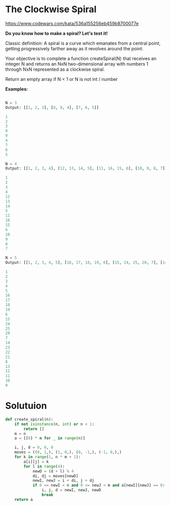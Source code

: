 # The Clockwise Spiral

https://www.codewars.com/kata/536a155256eb459b8700077e

**Do you know how to make a spiral? Let's test it!**

Classic definition: A spiral is a curve which emanates from a central point, getting progressively farther away as it
revolves around the point.

Your objective is to complete a function createSpiral(N) that receives an integer N and returns an NxN two-dimensional
array with numbers 1 through NxN represented as a clockwise spiral.

Return an empty array if N < 1 or N is not int / number

**Examples:**

```python

N = 3
Output: [[1, 2, 3], [8, 9, 4], [7, 6, 5]]

1
2
3
8
9
4
7
6
5    
```

```python
N = 4
Output: [[1, 2, 3, 4], [12, 13, 14, 5], [11, 16, 15, 6], [10, 9, 8, 7]]

1
2
3
4
12
13
14
5
11
16
15
6
10
9
8
7
```

```python
N = 5
Output: [[1, 2, 3, 4, 5], [16, 17, 18, 19, 6], [15, 24, 25, 20, 7], [14, 23, 22, 21, 8], [13, 12, 11, 10, 9]]

1
2
3
4
5
16
17
18
19
6
15
24
25
20
7
14
23
22
21
8
13
12
11
10
9
```

# Solutuion

```python
def create_spiral(n):
    if not isinstance(n, int) or n < 1:
        return []
    m = n
    a = [[0] * m for _ in range(n)]

    i, j, d = 0, 0, 0
    moves = ((0, 1,), (1, 0,), (0, -1,), (-1, 0,),)
    for k in range(1, n * m + 1):
        a[i][j] = k
        for l in range(4):
            newD = (d + l) % 4
            di, dj = moves[newD]
            newI, newJ = i + di, j + dj
            if 0 <= newI < n and 0 <= newJ < m and a[newI][newJ] == 0:
                i, j, d = newI, newJ, newD
                break
    return a
```